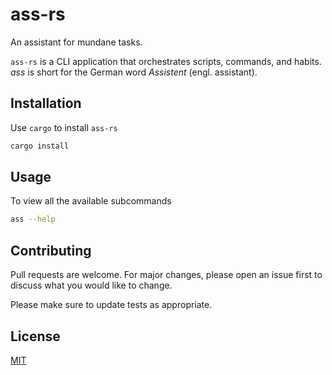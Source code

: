 # ass-rs

An assistant for mundane tasks.

`ass-rs` is a CLI application that orchestrates scripts, commands, and habits. _ass_ is short for the German word _Assistent_ (engl. assistant).

## Installation

Use `cargo` to install `ass-rs`

```bash
cargo install
```

## Usage

To view all the available subcommands

```bash
ass --help
```

## Contributing

Pull requests are welcome. For major changes, please open an issue first
to discuss what you would like to change.

Please make sure to update tests as appropriate.

## License

[MIT](https://choosealicense.com/licenses/mit/)
